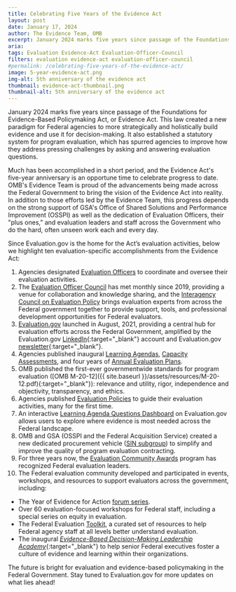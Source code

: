 ```yaml
---
title: Celebrating Five Years of the Evidence Act
layout: post
date: January 17, 2024
author: The Evidence Team, OMB
excerpt: January 2024 marks five years since passage of the Foundations for Evidence-Based Policymaking Act, or Evidence Act...
aria: 
tags: Evaluation Evidence-Act Evaluation-Officer-Council
filters: evaluation evidence-act evaluation-officer-council
#permalink: /celebrating-five-years-of-the-evidence-act/
image: 5-year-evidence-act.png
img-alt: 5th anniversary of the evidence act
thumbnail: evidence-act-thumbnail.png
thumbnail-alt: 5th anniversary of the evidence act
---
```


January 2024 marks five years since passage of the Foundations for Evidence-Based Policymaking Act, or Evidence Act. This law created a new paradigm for Federal agencies to more strategically and holistically build evidence and use it for decision-making. It also established a statutory system for program evaluation, which has spurred agencies to improve how they address pressing challenges by asking and answering evaluation questions.

Much has been accomplished in a short period, and the Evidence Act's five-year anniversary is an opportune time to celebrate progress to date. OMB's Evidence Team is proud of the advancements being made across the Federal Government to bring the vision of the Evidence Act into reality. In addition to those efforts led by the Evidence Team, this progress depends on the strong support of GSA's Office of Shared Solutions and Performance Improvement (OSSPI) as well as the dedication of Evaluation Officers, their "plus ones," and evaluation leaders and staff across the Government who do the hard, often unseen work each and every day.

Since Evaluation.gov is the home for the Act’s evaluation activities, below we highlight ten evaluation-specific accomplishments from the Evidence Act:

1. Agencies designated [Evaluation Officers]({{site.baseurl}}/evaluation-officers/) to coordinate and oversee their evaluation activities.
2. The [Evaluation Officer Council]({{site.baseurl}}/about-evaluation-officers/) has met monthly since 2019, providing a venue for collaboration and knowledge sharing, and the [Interagency Council on Evaluation Policy]({{site.baseurl}}/interagency-council-on-evaluation-policy/) brings evaluation experts from across the Federal government together to provide support, tools, and professional development opportunities for Federal evaluators.
3. [Evaluation.gov]({{site.baseurl}}/) launched in August, 2021, providing a central hub for evaluation efforts across the Federal Government, amplified by the Evaluation.gov [LinkedIn](https://www.linkedin.com/company/evaluation-gov/){:target="_blank"} account and Evaluation.gov [newsletter](https://public.govdelivery.com/accounts/USGSA/subscriber/new?topic_id=USGSA_1068){:target="_blank"}.
4. Agencies published inaugural [Learning Agendas]({{site.baseurl}}/evidence-plans/learning-agenda/), [Capacity Assessments]({{site.baseurl}}/evidence-plans/capacity-assessments/), and four years of [Annual Evaluation Plans]({{site.baseurl}}/evidence-plans/annual-evaluation-plan/).
5. OMB published the first-ever governmentwide standards for program evaluation ([OMB M-20-12]({{ site.baseurl }}/assets/resources/M-20-12.pdf){:target="_blank"}): relevance and utility, rigor, independence and objectivity, transparency, and ethics.
6. Agencies published [Evaluation Policies]({{site.baseurl}}/evidence-plans/evaluation-policies/) to guide their evaluation activities, many for the first time.
7. An interactive [Learning Agenda Questions Dashboard]({{site.baseurl}}/learning-agenda-questions-dashboard/) on Evaluation.gov allows users to explore where evidence is most needed across the Federal landscape.
8. OMB and GSA (OSSPI and the Federal Acquisition Service) created a new dedicated procurement vehicle ([SIN subgroup]({{site.baseurl}}/assets/resources/Program%20Evaluation%20Services%20Subgroup%20One-Pager.pdf)) to simplify and improve the quality of program evaluation contracting.
9. For three years now, the [Evaluation Community Awards]({{site.baseurl}}/2023-10-17-announcing-2023-evaluation-community-awards/) program has recognized Federal evaluation leaders.
10. The Federal evaluation community developed and participated in events, workshops, and resources to support evaluators across the government, including:
- The Year of Evidence for Action [forum series]({{site.baseurl}}/resources/#resource=*&role=.year-of-evidence&content=*&year=*).
- Over 60 evaluation-focused workshops for Federal staff, including a special series on equity in evaluation.
- The Federal Evaluation [Toolkit]({{site.baseurl}}/evaluation-toolkit), a curated set of resources to help Federal agency staff at all levels better understand evaluation.
- The inaugural [*Evidence-Based Decision-Making Leadership Academy*](https://www.linkedin.com/posts/evaluation-gov_heard-the-terms-evidence-based-decision-making-activity-7118286540727795712-OrZT?utm_source=combined_share_message&utm_medium=member_desktop){:target="_blank"} to help senior Federal executives foster a culture of evidence and learning within their organizations.

The future is bright for evaluation and evidence-based policymaking in the Federal Government. Stay tuned to Evaluation.gov for more updates on what lies ahead!

